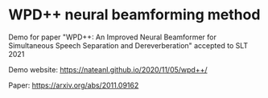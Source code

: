 # WPD++ neural beamforming method

Demo for paper "WPD++: An Improved Neural Beamformer for Simultaneous Speech Separation and Dereverberation" accepted to SLT 2021

Demo website: https://nateanl.github.io/2020/11/05/wpd++/

Paper: https://arxiv.org/abs/2011.09162

